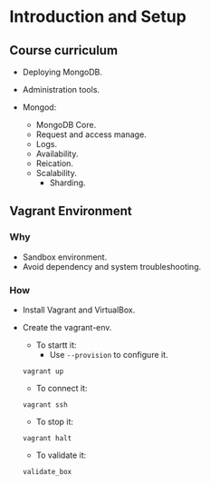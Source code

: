 # Introduction and Setup

## Course curriculum

- Deploying MongoDB.
- Administration tools.
- Mongod:

  - MongoDB Core.
  - Request and access manage.
  - Logs.
  - Availability.
  - Reication.
  - Scalability.
    - Sharding.

## Vagrant Environment

### Why

- Sandbox environment.
- Avoid dependency and system troubleshooting.

### How

- Install Vagrant and VirtualBox.
- Create the vagrant-env.

  - To startt it:
    - Use `--provision` to configure it.

  ```shell
  vagrant up
  ```

  - To connect it:

  ```shell
  vagrant ssh
  ```

  - To stop it:

  ```shell
  vagrant halt
  ```

  - To validate it:

  ```shell
  validate_box
  ```
